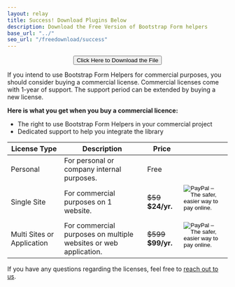 ```yaml
---
layout: relay
title: Success! Download Plugins Below
description: Download the Free Version of Bootstrap Form helpers
base_url: "../"
seo_url: "/freedownload/success"
---
```


<center> <a href="http://bootstrapformhelpers.com/freedownload/bootstrapformhelpers.rar" target="_blank">
 <button type="button" class="btn btn-primary btn-lg">Click Here to Download the File</button>
 </a>
 </center>

If you intend to use Bootstrap Form Helpers for commercial purposes, you should consider
buying a commercial license. Commercial licenses come with 1-year of support. The support
period can be extended by buying a new license.

**Here is what you get when you buy a commercial licence:**

* The right to use Bootstrap Form Helpers in your commercial project
* Dedicated support to help you integrate the library

<table class="table">
  <thead>
    <tr>
      <th>License Type</th>
      <th>Description</th>
      <th>Price</th>
      <th>&nbsp;</th>
    </tr>
  </thead>
  <tbody>
    <tr>
      <td>Personal</td>
      <td>For personal or company internal purposes.</td>
      <td>Free</td>
      <td>&nbsp;</td>
    </tr>
    <tr>
      <td>Single Site</td>
      <td>For commercial purposes on 1 website.</td>
      <td><span style="text-decoration:line-through">$59</span> <b>$24/yr.</b></td>
      <td>
<form action="https://www.paypal.com/cgi-bin/webscr" method="post" target="_top">
<input type="hidden" name="cmd" value="_s-xclick">
<input type="hidden" name="hosted_button_id" value="BE8Q3SPA37FRG">
<input type="hidden" name="notify_url" value="https://secure.card-orders.com/bootstrapformhelpers/approvePaypal.php">       
<input type="image" src="https://www.paypalobjects.com/en_GB/i/btn/btn_cart_LG.gif" border="0" name="submit" alt="PayPal – The safer, easier way to pay online.">
<img alt="" border="0" src="https://www.paypalobjects.com/en_GB/i/scr/pixel.gif" width="1" height="1">
</form>
      </td>
    </tr>
    <tr>
      <td>Multi Sites or Application</td>
      <td>For commercial purposes on multiple websites or web application.</td>
      <td><span style="text-decoration:line-through">$599</span> <b>$99/yr.</b></td>
      <td>
<form action="https://www.paypal.com/cgi-bin/webscr" method="post" target="_top">
<input type="hidden" name="cmd" value="_s-xclick">
<input type="hidden" name="hosted_button_id" value="5GYR8CJJE42S4">
<input type="hidden" name="notify_url" value="https://secure.card-orders.com/bootstrapformhelpers/approvePaypal.php">       
<input type="image" src="https://www.paypalobjects.com/en_GB/i/btn/btn_cart_LG.gif" border="0" name="submit" alt="PayPal – The safer, easier way to pay online.">
<img alt="" border="0" src="https://www.paypalobjects.com/en_GB/i/scr/pixel.gif" width="1" height="1">
</form>
      </td>
    </tr>
  </tbody>
</table>

If you have any questions regarding the licenses, feel free to [reach out to us](https://bootstrapformhelpers.zendesk.com/hc/en-us/requests/new).

